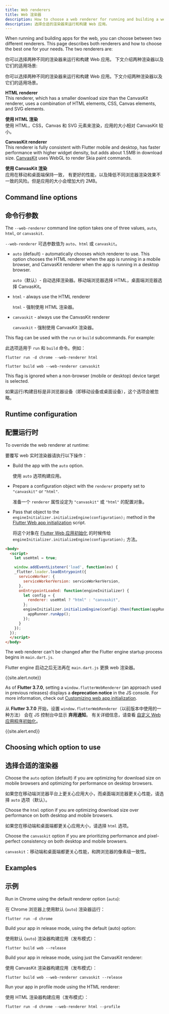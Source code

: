 ```yaml
---
title: Web renderers
title: Web 渲染器
description: How to choose a web renderer for running and building a web app.
description: 选择合适的渲染器来运行和构建 Web 应用。
---
```


When running and building apps for the web, you can choose between two different
renderers. This page describes both renderers and how to choose the best one for
your needs. The two renderers are:

你可以选择两种不同的渲染器来运行和构建 Web 应用。
下文介绍两种渲染器以及它们的适用场景:

你可以选择两种不同的渲染器来运行和构建 Web 应用。下文介绍两种渲染器以及它们的适用场景。

**HTML renderer**
<br> This renderer, which has a smaller download size than the CanvasKit renderer, uses a combination of
  HTML elements, CSS, Canvas elements, and SVG elements.

**使用 HTML 渲染**
<br> 使用 HTML，CSS，Canvas 和 SVG 元素来渲染，应用的大小相对 CanvasKit 较小。

**CanvasKit renderer**
<br> This renderer is fully consistent with Flutter mobile and desktop, has faster
  performance with higher widget density, but adds about 1.5MB in download size.
  [CanvasKit][canvaskit] uses WebGL to render Skia paint commands.

**使用 CanvasKit 渲染**
<br> 应用在移动和桌面端保持一致，
  有更好的性能，以及降低不同浏览器渲染效果不一致的风险。但是应用的大小会增加大约 2MB。

## Command line options

## 命令行参数

The `--web-renderer` command line option takes one of three values, `auto`,
`html`, or `canvaskit`.

`--web-renderer` 可选参数值为 `auto`、`html` 或 `canvaskit`。

* `auto` (default) - automatically chooses which renderer to use. This option
  chooses the HTML renderer when the app is running in a mobile browser, and
  CanvasKit renderer when the app is running in a desktop browser.
  
  `auto`（默认）- 自动选择渲染器。移动端浏览器选择 HTML，桌面端浏览器选择 CanvasKit。
  
* `html` - always use the HTML renderer

  `html` - 强制使用 HTML 渲染器。

* `canvaskit` - always use the CanvasKit renderer

  `canvaskit` - 强制使用 CanvasKit 渲染器。

This flag can be used with the `run` or `build` subcommands. For example:

此选项适用于 `run` 和 `build` 命令。例如：

```terminal
flutter run -d chrome --web-renderer html
```

```terminal
flutter build web --web-renderer canvaskit
```

This flag is ignored when a non-browser (mobile or desktop) device
target is selected.

如果运行/构建目标是非浏览器设备（即移动设备或桌面设备），这个选项会被忽略。

## Runtime configuration

## 配置运行时

To override the web renderer at runtime:

要覆写 web 实时渲染器请执行以下操作：

* Build the app with the `auto` option.

  使用 `auto` 选项构建应用。

* Prepare a configuration object with the `renderer` property set to
  `"canvaskit"` or `"html"`.

  准备一个 `renderer` 属性设定为 `"canvaskit"` 或 `"html"` 的配置对象。

* Pass that object to the `engineInitializer.initializeEngine(configuration);`
  method in the [Flutter Web app initialization][web-app-init] script.

  将这个对象在 [Flutter Web 应用初始化][web-app-init] 的时候传给 
  `engineInitializer.initializeEngine(configuration);` 方法。

```html
<body>
  <script>
    let useHtml = true;

    window.addEventListener('load', function(ev) {
    _flutter.loader.loadEntrypoint({
      serviceWorker: {
        serviceWorkerVersion: serviceWorkerVersion,
      },
      onEntrypointLoaded: function(engineInitializer) {
        let config = {
          renderer: useHtml ? "html" : "canvaskit",
        };
        engineInitializer.initializeEngine(config).then(function(appRunner) {
          appRunner.runApp();
        });
      }
    });
  });
  </script>
</body>
```

The web renderer can't be changed after the Flutter engine startup process
begins in `main.dart.js`.

Flutter engine 启动之后无法再在 `main.dart.js` 更换 web 渲染器。

{{site.alert.note}}

  As of **Flutter 3.7.0**,  setting a `window.flutterWebRenderer`
  (an approach used in previous releases) displays a
  **deprecation notice** in the JS console. For more information,
  check out [Customizing web app initialization][web-app-init].

  从 **Flutter 3.7.0** 开始，设置 `window.flutterWebRenderer`（以前版本中使用的一种方法）
  会在 JS 控制台中显示 **弃用通知**。
  有关详细信息，请查看 [自定义 Web 应用程序初始化][web-app-init]。
  
{{site.alert.end}}

## Choosing which option to use

## 选择合适的渲染器

Choose the `auto` option (default) if you are optimizing for download size on
mobile browsers and optimizing for performance on desktop browsers.

如果您在移动端浏览器平台上更关心应用大小，而桌面端浏览器更关心性能，请选择 `auto` 选项（默认）。

Choose the `html` option if you are optimizing download size over performance on
both desktop and mobile browsers.

如果您在移动端和桌面端都更关心应用大小，请选择 `html` 选项。

Choose the `canvaskit` option if you are prioritizing performance and
pixel-perfect consistency on both desktop and mobile browsers.

`canvaskit`：移动端和桌面端都更关心性能，和跨浏览器的像素级一致性。

## Examples

## 示例

Run in Chrome using the default renderer option (`auto`):

在 Chrome 浏览器上使用默认 (`auto`) 渲染器运行：

```
flutter run -d chrome
```

Build your app in release mode, using the default (auto) option:

使用默认 (`auto`) 渲染器构建应用（发布模式）：

```
flutter build web --release
```

Build your app in release mode, using just the CanvasKit renderer:

使用 CanvasKit 渲染器构建应用（发布模式）：

```
flutter build web --web-renderer canvaskit --release
```

Run  your app in profile mode using the HTML renderer:

使用 HTML 渲染器构建应用（发布模式）：

```
flutter run -d chrome --web-renderer html --profile
```

[canvaskit]: https://skia.org/docs/user/modules/canvaskit/
[file an issue]: {{site.repo.flutter}}/issues/new?title=[web]:+%3Cdescribe+issue+here%3E&labels=%E2%98%B8+platform-web&body=Describe+your+issue+and+include+the+command+you%27re+running,+flutter_web%20version,+browser+version
[web-app-init]: {{site.url}}/platform-integration/web/initialization
